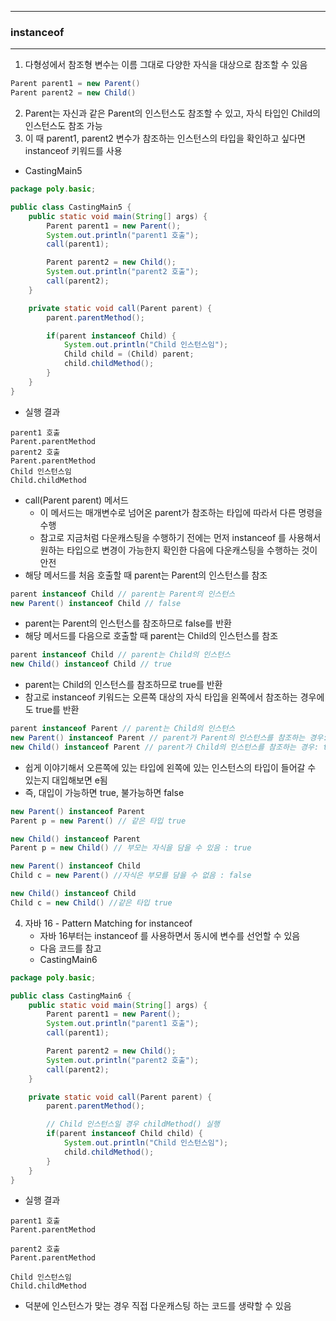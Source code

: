 -----
### instanceof
-----
1. 다형성에서 참조형 변수는 이름 그대로 다양한 자식을 대상으로 참조할 수 있음
```java
Parent parent1 = new Parent()
Parent parent2 = new Child()
```
2. Parent는 자신과 같은 Parent의 인스턴스도 참조할 수 있고, 자식 타입인 Child의 인스턴스도 참조 가능
3. 이 때 parent1, parent2 변수가 참조하는 인스턴스의 타입을 확인하고 싶다면 instanceof 키워드를 사용
  - CastingMain5  
```java
package poly.basic;

public class CastingMain5 {
    public static void main(String[] args) {
        Parent parent1 = new Parent();
        System.out.println("parent1 호출");
        call(parent1);

        Parent parent2 = new Child();
        System.out.println("parent2 호출");
        call(parent2);
    }

    private static void call(Parent parent) {
        parent.parentMethod();

        if(parent instanceof Child) {
            System.out.println("Child 인스턴스임");
            Child child = (Child) parent;
            child.childMethod();
        }
    }
}
```
  - 실행 결과
```
parent1 호출
Parent.parentMethod
parent2 호출
Parent.parentMethod
Child 인스턴스임
Child.childMethod
```
   - call(Parent parent) 메서드
     + 이 메서드는 매개변수로 넘어온 parent가 참조하는 타입에 따라서 다른 명령을 수행
     + 참고로 지금처럼 다운캐스팅을 수행하기 전에는 먼저 instanceof 를 사용해서 원하는 타입으로 변경이 가능한지 확인한 다음에 다운캐스팅을 수행하는 것이 안전
   - 해당 메서드를 처음 호출할 때 parent는 Parent의 인스턴스를 참조
```java
parent instanceof Child // parent는 Parent의 인스턴스
new Parent() instanceof Child // false
```
   - parent는 Parent의 인스턴스를 참조하므로 false를 반환
   - 해당 메서드를 다음으로 호출할 때 parent는 Child의 인스턴스를 참조
```java
parent instanceof Child // parent는 Child의 인스턴스
new Child() instanceof Child // true
```
   - parent는 Child의 인스턴스를 참조하므로 true를 반환
   - 참고로 instanceof 키워드는 오른쪽 대상의 자식 타입을 왼쪽에서 참조하는 경우에도 true를 반환
```java
parent instanceof Parent // parent는 Child의 인스턴스
new Parent() instanceof Parent // parent가 Parent의 인스턴스를 참조하는 경우: true
new Child() instanceof Parent // parent가 Child의 인스턴스를 참조하는 경우: true
```
   - 쉽게 이야기해서 오른쪽에 있는 타입에 왼쪽에 있는 인스턴스의 타입이 들어갈 수 있는지 대입해보면 e됨
   - 즉, 대입이 가능하면 true, 불가능하면 false
```java
new Parent() instanceof Parent
Parent p = new Parent() // 같은 타입 true

new Child() instanceof Parent
Parent p = new Child() // 부모는 자식을 담을 수 있음 : true

new Parent() instanceof Child
Child c = new Parent() //자식은 부모를 담을 수 없음 : false

new Child() instanceof Child
Child c = new Child() //같은 타입 true
```

4. 자바 16 - Pattern Matching for instanceof
   - 자바 16부터는 instanceof 를 사용하면서 동시에 변수를 선언할 수 있음
   - 다음 코드를 참고
   - CastingMain6
```java
package poly.basic;

public class CastingMain6 {
    public static void main(String[] args) {
        Parent parent1 = new Parent();
        System.out.println("parent1 호출");
        call(parent1);

        Parent parent2 = new Child();
        System.out.println("parent2 호출");
        call(parent2);
    }

    private static void call(Parent parent) {
        parent.parentMethod();

        // Child 인스턴스일 경우 childMethod() 실행
        if(parent instanceof Child child) {
            System.out.println("Child 인스턴스임");
            child.childMethod();
        }
    }
}
```
  - 실행 결과
```
parent1 호출
Parent.parentMethod

parent2 호출
Parent.parentMethod

Child 인스턴스임
Child.childMethod
```
  - 덕분에 인스턴스가 맞는 경우 직접 다운캐스팅 하는 코드를 생략할 수 있음
